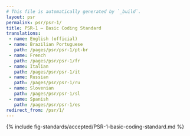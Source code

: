 ```yaml
---
# This file is automatically generated by `_build`.
layout: psr
permalink: psr/psr-1/
title: PSR-1 — Basic Coding Standard
translations:
 - name: English (official)
 - name: Brazilian Portuguese
   path: /pages/psr/psr-1/pt-br
 - name: French
   path: /pages/psr/psr-1/fr
 - name: Italian
   path: /pages/psr/psr-1/it
 - name: Russian
   path: /pages/psr/psr-1/ru
 - name: Slovenian
   path: /pages/psr/psr-1/sl
 - name: Spanish
   path: /pages/psr/psr-1/es
redirect_from: /psr/1/
---
```

{% include fig-standards/accepted/PSR-1-basic-coding-standard.md %}
